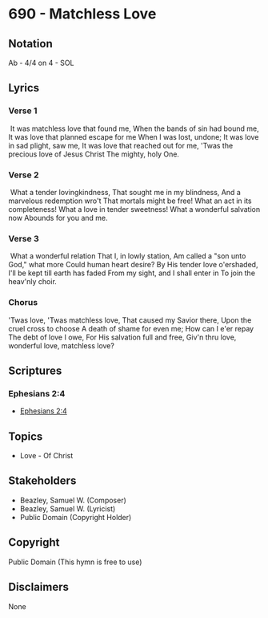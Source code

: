 # 690 - Matchless Love

## Notation

Ab - 4/4 on 4 - SOL

## Lyrics

### Verse 1

 It was matchless love that found me, When the bands of sin had bound me, It was love that planned escape for me When I was lost, undone; It was love in sad plight, saw me, It was love that reached out for me, 'Twas the precious love of Jesus Christ The mighty, holy One. 

### Verse 2

 What a tender lovingkindness, That sought me in my blindness, And a marvelous redemption wro't That mortals might be free! What an act in its completeness! What a love in tender sweetness! What a wonderful salvation now Abounds for you and me. 

### Verse 3

 What a wonderful relation That I, in lowly station, Am called a "son unto God," what more Could human heart desire? By His tender love o'ershaded, I'll be kept till earth has faded From my sight, and I shall enter in To join the heav'nly choir. 

### Chorus

'Twas love, 'Twas matchless love, That caused my Savior there, Upon the cruel cross to choose A death of shame for even me; How can I e'er repay The debt of love I owe, For His salvation full and free, Giv'n thru love, wonderful love, matchless love?


## Scriptures

### Ephesians 2:4

- [Ephesians 2:4](https://www.biblegateway.com/passage/?search=Ephesians%202%3A4)


## Topics

- Love - Of Christ

## Stakeholders

- Beazley, Samuel W. (Composer)
- Beazley, Samuel W. (Lyricist)
- Public Domain (Copyright Holder)

## Copyright

Public Domain
(This hymn is free to use)

## Disclaimers

None


